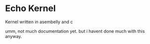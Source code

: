 # Echo Kernel

Kernel written in asembelly and c


umm, not much documentation yet. but i havent done much with this anyway.